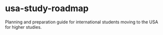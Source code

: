 # usa-study-roadmap
Planning and preparation guide for international students moving to the USA for higher studies.
